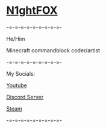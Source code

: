 # [N1ghtFOX](https://n1ght-f0x.github.io/N1ght/)


-=-=-=-=-=-=-=-=-=-


He/Him

Minecraft commandblock coder/artist


-=-=-=-=-=-=-=-=-=-

My Socials:

[Youtube](https://youtube.com/@_PNR_?si=1V8Yj38AlhJKLlVY)


[Discord Server](https://discord.com/invite/HhdkVjWrSc)


[Steam](https://steamcommunity.com/profiles/76561198036147172)




-=-=-=-=-=-=-=-=-=-
